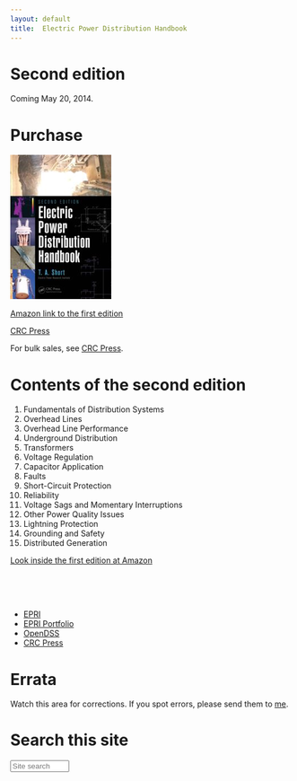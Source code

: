 ```yaml
---
layout: default
title:  Electric Power Distribution Handbook
---
```


<!-- This is the main support site for the *Electric Power Distribution Handbook*. -->


<div class='row'>
<div class='col-md-4'>

<h1>Second edition</h1>

<p>Coming May 20, 2014.</p>

<h1 id='purchase'>Purchase</h1>

<p><a href='http://www.amazon.com/gp/product/0849317916/ref=as_li_tf_tl?ie=UTF8&amp;camp=1789&amp;creative=9325&amp;creativeASIN=0849317916&amp;linkCode=as2&amp;tag=electpowerdis-20'><img alt='Foo' src='/images/9781466598652.jpg' /></a></p>

<p><a href='http://www.amazon.com/gp/product/0849317916/ref=as_li_tf_tl?ie=UTF8&amp;camp=1789&amp;creative=9325&amp;creativeASIN=0849317916&amp;linkCode=as2&amp;tag=electpowerdis-20'>Amazon link to the first edition</a></p>

<p><a href='http://www.crcpress.com/product/isbn/9781466598652'>CRC Press</a></p>

<p>For bulk sales, see <a href='http://www.crcpress.com/contactus/ussales'>CRC Press</a>.</p>
</div>

<div class='col-md-6'>
<h1>Contents of the second edition</h1>

<ol>
<li>Fundamentals of Distribution Systems</li>
<li>Overhead Lines</li>
<li>Overhead Line Performance</li>
<li>Underground Distribution</li>
<li>Transformers</li>
<li>Voltage Regulation</li>
<li>Capacitor Application</li>
<li>Faults</li>
<li>Short-Circuit Protection</li>
<li>Reliability</li>
<li>Voltage Sags and Momentary Interruptions</li>
<li>Other Power Quality Issues</li>
<li>Lightning Protection</li>
<li>Grounding and Safety</li>
<li>Distributed Generation</li>
</ol>

<p><a href='http://www.amazon.com/gp/product/0849317916/ref=as_li_tf_tl?ie=UTF8&amp;camp=1789&amp;creative=9325&amp;creativeASIN=0849317916&amp;linkCode=as2&amp;tag=electpowerdis-20#reader_0849317916'>Look inside the first edition at Amazon</a></p>

</div>

</br>
</br>
</br>

<div class="col-md-2 navbar my-sidebar">

<ul class="nav nav-stacked">

<li><a href='http://www.epri.com'>EPRI</a></li>

<li><a href='http://portfolio.epri.com/ProgramTab.aspx?sId=pdu&amp;rId=265&amp;pId=7644'>EPRI Portfolio</a></li>

<li><a href='http://www.smartgrid.epri.com/SimulationTool.aspx'>OpenDSS</a></li>

<li><a href='http://www.crcpress.com'>CRC Press</a></li>
</ul>
</div>


</div>


# Errata

Watch this area for corrections. If you spot errors, please send them
to [me](mailto:tshort@epri.com).

# Search this site

<div class="col-md-9">
<script>
  (function() {
    var cx = '016580382179354871490:lcse729k4hg';
    var gcse = document.createElement('script');
    gcse.type = 'text/javascript';
    gcse.async = true;
    gcse.src = (document.location.protocol == 'https:' ? 'https:' : 'http:') +
        '//www.google.com/cse/cse.js?cx=' + cx;
    var s = document.getElementsByTagName('script')[0];
    s.parentNode.insertBefore(gcse, s);
  })();
</script>
<gcse:search></gcse:search>
</div>

<div class="col-md-9">
<form action="http://www.google.com/cse" id="cse-search-box">
    <input type="hidden" name="cx" value="016580382179354871490:lcse729k4hg" />
    <input type="hidden" name="ie" value="UTF-8" />
    <input type="search" id="search-field" name="q"  value="" placeholder="Site search" autosave="plug_srch" results="5" tabindex="1" size="10" />
</form> 
</div>
